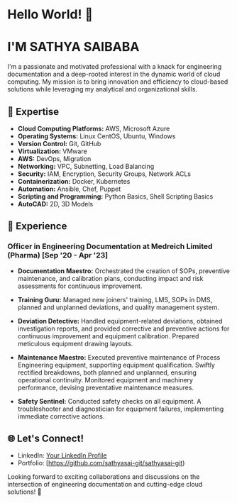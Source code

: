 # Hello World! 👋
# I'M SATHYA SAIBABA

I'm a passionate and motivated professional with a knack for engineering documentation and a deep-rooted interest in the dynamic world of cloud computing. My mission is to bring innovation and efficiency to cloud-based solutions while leveraging my analytical and organizational skills.

## 🚀 Expertise

- **Cloud Computing Platforms:** AWS, Microsoft Azure
- **Operating Systems:** Linux CentOS, Ubuntu, Windows
- **Version Control:** Git, GitHub
- **Virtualization:** VMware
- **AWS:** DevOps, Migration
- **Networking:** VPC, Subnetting, Load Balancing
- **Security:** IAM, Encryption, Security Groups, Network ACLs
- **Containerization:** Docker, Kubernetes
- **Automation:** Ansible, Chef, Puppet
- **Scripting and Programming:** Python Basics, Shell Scripting Basics
- **AutoCAD:** 2D, 3D Models

## 💼 Experience

### Officer in Engineering Documentation at Medreich Limited (Pharma) [Sep '20 - Apr '23]

- **Documentation Maestro:** Orchestrated the creation of SOPs, preventive maintenance, and calibration plans, conducting impact and risk assessments for continuous improvement.

- **Training Guru:** Managed new joiners' training, LMS, SOPs in DMS, planned and unplanned deviations, and quality management system.

- **Deviation Detective:** Handled equipment-related deviations, obtained investigation reports, and provided corrective and preventive actions for continuous improvement and equipment calibration. Prepared meticulous equipment drawing layouts.

- **Maintenance Maestro:** Executed preventive maintenance of Process Engineering equipment, supporting equipment qualification. Swiftly rectified breakdowns, both planned and unplanned, ensuring operational continuity. Monitored equipment and machinery performance, devising preventative maintenance measures.

- **Safety Sentinel:** Conducted safety checks on all equipment. A troubleshooter and diagnostician for equipment failures, implementing immediate corrective actions.

## 🌐 Let's Connect!

- LinkedIn: [Your LinkedIn Profile](https://www.linkedin.com/in/sathya-saibaba-b-a55760109/)
- Portfolio: [https://github.com/sathyasai-git/sathyasai-git)

Looking forward to exciting collaborations and discussions on the intersection of engineering documentation and cutting-edge cloud solutions! 🚀
